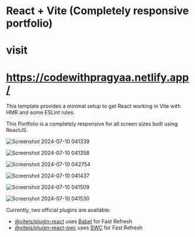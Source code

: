 # React + Vite (Completely responsive portfolio)

# visit
# https://codewithpragyaa.netlify.app/

This template provides a minimal setup to get React working in Vite with HMR and some ESLint rules.

This Portfolio is a completely responsive for all screen sizes built using ReactJS.


![Screenshot 2024-07-10 041339](https://github.com/pragyasingh-29/My-Portfolio/assets/129204388/7e02253f-6514-45e4-8edc-d766110c4f37)


![Screenshot 2024-07-10 041358](https://github.com/pragyasingh-29/My-Portfolio/assets/129204388/2ae0a9a0-5854-447e-a1a5-9cafd4bcca47)

![Screenshot 2024-07-10 042754](https://github.com/pragyasingh-29/My-Portfolio/assets/129204388/1345a22e-e372-4c2a-a81b-1917118cecd0)


![Screenshot 2024-07-10 041437](https://github.com/pragyasingh-29/My-Portfolio/assets/129204388/ffbb64ce-34da-4f6e-8e03-63192ab732f6)


![Screenshot 2024-07-10 041509](https://github.com/pragyasingh-29/My-Portfolio/assets/129204388/36e61242-6021-45b2-ad88-96a8f9bfdfd2)


![Screenshot 2024-07-10 041530](https://github.com/pragyasingh-29/My-Portfolio/assets/129204388/f5207680-4027-4f43-9f08-5cfc702a772d)


Currently, two official plugins are available:

- [@vitejs/plugin-react](https://github.com/vitejs/vite-plugin-react/blob/main/packages/plugin-react/README.md) uses [Babel](https://babeljs.io/) for Fast Refresh
- [@vitejs/plugin-react-swc](https://github.com/vitejs/vite-plugin-react-swc) uses [SWC](https://swc.rs/) for Fast Refresh
